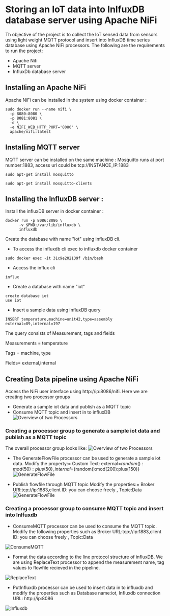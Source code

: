 
# Storing an IoT data into InlfuxDB database server using Apache NiFi

Th objective of the project is to collect the IoT sensed data from sensors using light weight MQTT protocol and insert into InfluxDB time series database using Apache NiFi processors.
 The following are the requirements to run the project:
 * Apache Nifi
 * MQTT server
 * InfluxDb database server
 
 
## Installing an Apache NiFi 
Apache NiFi can be installed in the system using docker container :

```
sudo docker run --name nifi \
  -p 8080:8080 \
  -p 8081:8081 \
  -d \
  -e NIFI_WEB_HTTP_PORT='8080' \
  apache/nifi:latest
  ```
  
  ## Installing MQTT server 
MQTT server can be installed on the same machine :
Mosquitto runs at port number:1883, access url could be tcp://INSTANCE_IP:1883
 ```
 sudo apt-get install mosquitto
 ``` 
 ```
 sudo apt-get install mosquitto-clients
 ``` 
## Installing the InfluxDB server :
Install the influxDB server in docker container :
```
docker run -p 8086:8086 \
      -v $PWD:/var/lib/influxdb \
      influxdb
 ```
Create the database with name "iot" using influxDB cli.
* To access the influxdb cli exec to influxdb docker container 
```
sudo docker exec -it 31c9e202139f /bin/bash
```
* Access the influx cli
```
influx
```
* Create a database with name "iot"
```
create database iot
use iot
```

* Insert a sample data using influxDB query
```
INSERT temperature,machine=unit42,type=assembly external=89,internal=197
```
The query consists of Measurement, tags and fields

Measurements = temperature

Tags = machine, type

Fields= external,internal

## Creating Data pipeline using Apache NiFi
Access the NiFi user interface using http://ip:8086/nifi. Here we are creating two processor groups 

* Generate a sample iot data and publish as a MQTT topic 
* Consume MQTT topic and insert in to influxDB
![Overview of two Processors ](/processors-nifi.png)

### Creating a processor group to generate a sample iot data and publish as a MQTT topic 
The overall processor group looks like:
![Overview of two Processors ](/processor1.png)


* The GenerateFlowFile processor can be used to generate a sample iot data. 
Modify the property:= Custom Text: external=${random():mod(50):plus(50)},internal=${random():mod(200):plus(150)}
![GenerateFlowFile ](/GenerateFlowFile.png)

* Publish flowfile through MQTT topic
Modify the properties:=
Broker URI:tcp://ip:1883,client ID: you can choose freely , Topic:Data
![GenerateFlowFile ](/PublishMQTT.png)

### Creating a processor group to consume MQTT topic and insert into Inlfuxdb 

* ConsumeMQTT processor can be used to consume the MQTT topic. Modify the following properties such as Broker URL:tcp://ip:1883,client ID: you can choose freely , Topic:Data

![ConsumeMQTT ](/ConsumeMQTT.png)

* Format the data according to the line protocol structure of influxDB.
We are using ReplaceText processor to append the measurement name, tag values to flowfile recieved in the pipeline.

![ReplaceText ](/ReplaceText.png)

* PutInfluxdb processor can be used to insert data in to influxdb and modify the properties such as Database name:iot, Influxdb connection URL: http://ip:8086

![Influxdb ](/influxdb.png)



